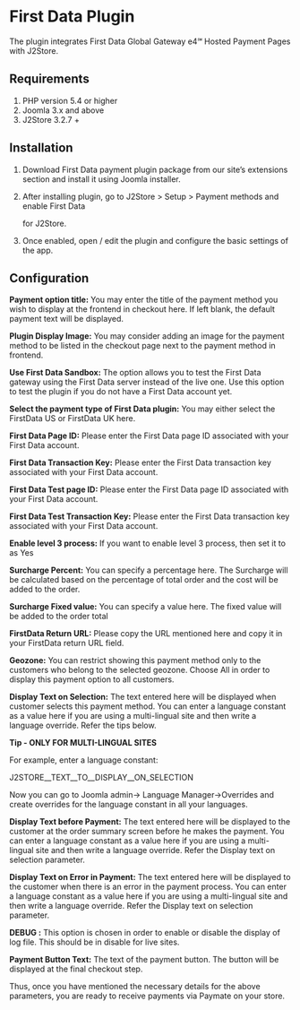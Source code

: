 # First Data Plugin

The plugin integrates First Data Global Gateway e4℠ Hosted Payment Pages with J2Store.

## Requirements

1. PHP version 5.4 or higher
2. Joomla 3.x and above
3. J2Store 3.2.7 +

## Installation <a id="installation"></a>

1. Download First Data payment plugin package from our site’s extensions section and install it using Joomla installer.
2. After installing plugin, go to J2Store &gt; Setup &gt; Payment methods and enable First Data

   for J2Store.

3. Once enabled, open / edit the plugin and configure the basic settings of the app.

## Configuration <a id="configuration"></a>

**Payment option title:** You may enter the title of the payment method you wish to display at the frontend in checkout here. If left blank, the default payment text will be displayed.

**Plugin Display Image:** You may consider adding an image for the payment method to be listed in the checkout page next to the payment method in frontend.

**Use First Data Sandbox:** The option allows you to test the First Data gateway using the First Data server instead of the live one. Use this option to test the plugin if you do not have a First Data account yet.

**Select the payment type of First Data plugin:** You may either select the FirstData US or FirstData UK here.

**First Data Page ID:** Please enter the First Data page ID associated with your First Data account.

**First Data Transaction Key:** Please enter the First Data transaction key associated with your First Data account.

**First Data Test page ID:** Please enter the First Data page ID associated with your First Data account.

**First Data Test Transaction Key:** Please enter the First Data transaction key associated with your First Data account.

**Enable level 3 process:** If you want to enable level 3 process, then set it to as Yes

**Surcharge Percent:** You can specify a percentage here. The Surcharge will be calculated based on the percentage of total order and the cost will be added to the order.

**Surcharge Fixed value:** You can specify a value here. The fixed value will be added to the order total

**FirstData Return URL:** Please copy the URL mentioned here and copy it in your FirstData return URL field.

**Geozone:** You can restrict showing this payment method only to the customers who belong to the selected geozone. Choose All in order to display this payment option to all customers.

**Display Text on Selection:** The text entered here will be displayed when customer selects this payment method. You can enter a language constant as a value here if you are using a multi-lingual site and then write a language override. Refer the tips below.

**Tip - ONLY FOR MULTI-LINGUAL SITES**

For example, enter a language constant:

J2STORE\__TEXT\__TO\__DISPLAY\__ON\_SELECTION

Now you can go to Joomla admin-&gt; Language Manager-&gt;Overrides and create overrides for the language constant in all your languages.

**Display Text before Payment:** The text entered here will be displayed to the customer at the order summary screen before he makes the payment. You can enter a language constant as a value here if you are using a multi-lingual site and then write a language override. Refer the Display text on selection parameter.

**Display Text on Error in Payment:** The text entered here will be displayed to the customer when there is an error in the payment process. You can enter a language constant as a value here if you are using a multi-lingual site and then write a language override. Refer the Display text on selection parameter.

**DEBUG :** This option is chosen in order to enable or disable the display of log file. This should be in disable for live sites.

**Payment Button Text:** The text of the payment button. The button will be displayed at the final checkout step.

Thus, once you have mentioned the necessary details for the above parameters, you are ready to receive payments via Paymate on your store.





 

